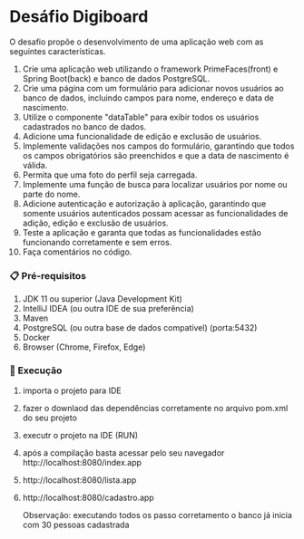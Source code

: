 # Desáfio Digiboard

O desafio propõe o desenvolvimento de uma aplicação web com as seguintes
características.

1. Crie uma aplicação web utilizando o framework PrimeFaces(front) e Spring
Boot(back) e banco de dados PostgreSQL.
2. Crie uma página com um formulário para adicionar novos usuários ao banco de
dados, incluindo campos para nome, endereço e data de nascimento.
3. Utilize o componente "dataTable" para exibir todos os usuários cadastrados no
banco de dados.
4. Adicione uma funcionalidade de edição e exclusão de usuários.
5. Implemente validações nos campos do formulário, garantindo que todos os
campos obrigatórios são preenchidos e que a data de nascimento é válida.
6. Permita que uma foto do perfil seja carregada.
7. Implemente uma função de busca para localizar usuários por nome ou parte do
nome.
8. Adicione autenticação e autorização à aplicação, garantindo que somente
usuários autenticados possam acessar as funcionalidades de adição, edição e
exclusão de usuários.
9. Teste a aplicação e garanta que todas as funcionalidades estão funcionando
corretamente e sem erros.
10. Faça comentários no código.


### 📋 Pré-requisitos

1. JDK 11 ou superior (Java Development Kit)
2. IntelliJ IDEA (ou outra IDE de sua preferência)
3. Maven
4. PostgreSQL (ou outra base de dados compatível) (porta:5432)
5. Docker
6. Browser (Chrome, Firefox, Edge)


### 🔧 Execução

1. importa o projeto para IDE 
2. fazer o downlaod das dependências corretamente no arquivo pom.xml do seu projeto
3. executr o projeto na IDE (RUN)
4. após a compilação basta acessar pelo seu navegador http://localhost:8080/index.app
5. http://localhost:8080/lista.app
6. http://localhost:8080/cadastro.app
    
    Observação: executando todos os passo corretamento o banco já inicia com 30 pessoas cadastrada
    



